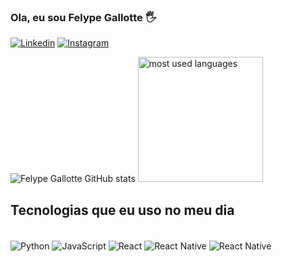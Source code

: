 ### Ola, eu sou Felype Gallotte 🖐️

[![Linkedin](https://img.shields.io/badge/LinkedIn-0077B5?style=for-the-badge&logo=linkedin&logoColor=white)](https://www.linkedin.com/in/luiz-felype-fraga-gallotte-b3b769283?utm_source=share&utm_campaign=share_via&utm_content=profile&utm_medium=android_app)
[![Instagram](https://img.shields.io/badge/Instagram-E4405F?style=for-the-badge&logo=instagram&logoColor=white)](https://www.instagram.com/felype_gallotte)

![Felype Gallotte GitHub stats](https://github-readme-stats.vercel.app/api?username=FelypeGallotte&show_icons=true&theme=midnight-purple)
<img height="200px" alt="most used languages" height="180px" src="https://github-readme-stats.vercel.app/api/top-langs/?username=FelypeGallotte&count_private=true&theme=midnight-purple&bg_color=0,000000,130F40&layout=compact&border_radius=6&langs_count=10&hide=html,markdown,javascript,css,powershell,batchfile,makefile"/>


## Tecnologias que eu uso no meu dia
<div style="display: inline_block"><br/>
<img align="center" alt="Python" src="https://img.shields.io/badge/Python-14354C?style=for-the-badge&logo=python&logoColor=white"/>
<img align="center" alt="JavaScript" src="https://img.shields.io/badge/JavaScript-323330?style=for-the-badge&logo=javascript&logoColor=F7DF1E"/>
<img align="center" alt="React" src="https://img.shields.io/badge/React-20232A?style=for-the-badge&logo=react&logoColor=61DAFB"/>
<img align="center" alt="React Native" src="https://img.shields.io/badge/React_Native-20232A?style=for-the-badge&logo=react&logoColor=61DAFB"/>
<img align="center" alt="React Native" src="https://img.shields.io/badge/MySQL-00000F?style=for-the-badge&logo=mysql&logoColor=white"/>
</div><br/>
